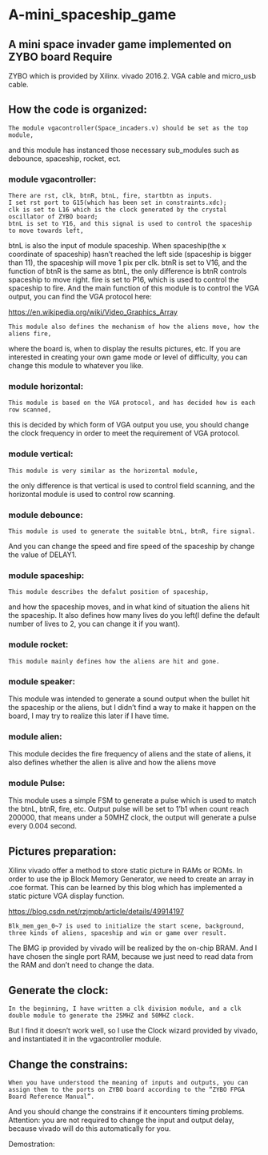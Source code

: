 # A-mini_spaceship_game
A mini space invader game implemented on ZYBO board
Require
-------
ZYBO which is provided by Xilinx. 
vivado 2016.2.
VGA cable and micro_usb cable.

How the code is organized:
--------
	The module vgacontroller(Space_incaders.v) should be set as the top module, 
  and this module has instanced those necessary sub_modules such as debounce, 
  spaceship, rocket, ect.
  
### module vgacontroller:
	There are rst, clk, btnR, btnL, fire, startbtn as inputs. 
	I set rst port to G15(which has been set in constraints.xdc);
	clk is set to L16 which is the clock generated by the crystal oscillator of ZYBO board;
	btnL is set to Y16, and this signal is used to control the spaceship to move towards left, 
  btnL is also the input of module spaceship. When spaceship(the x coordinate of spaceship) hasn’t reached the left side
  (spaceship is bigger than 11), the spaceship will move 1 pix per clk.
	btnR is set to V16, and the function of btnR is the same as btnL, the only difference is btnR controls spaceship to move right.
	fire is set to P16, which is used to control the spaceship to fire.
	And the main function of this module is to control the VGA output, you can find the VGA protocol here:
	
https://en.wikipedia.org/wiki/Video_Graphics_Array
	
	This module also defines the mechanism of how the aliens move, how the aliens fire,
  where the board is, when to display the results pictures, etc. 
  If you are interested in creating your own game mode or level of difficulty, you can change this module to whatever you like.

### module horizontal:

	This module is based on the VGA protocol, and has decided how is each row scanned, 
  this is decided by which form of VGA output you use, 
  you should change the clock frequency in order to meet the requirement of VGA protocol.

### module vertical:

	This module is very similar as the horizontal module, 
  the only difference is that vertical is used to control field scanning, 
  and the horizontal module is used to control row scanning.

### module debounce:

	This module is used to generate the suitable btnL, btnR, fire signal. 
  And you can change the speed and fire speed of the spaceship by change the value of DELAY1.

### module spaceship:

	This module describes the defalut position of spaceship, 
  and how the spaceship moves, and in what kind of situation the aliens hit the spaceship. 
  It also defines how many lives do you left(I define the default number of lives to 2, you can change it if you want).

### module rocket:

	This module mainly defines how the aliens are hit and gone.

### module speaker:

This module was intended to generate a sound output when the bullet hit the spaceship or the aliens, 
but I didn’t find a way to make it happen on the board, I may try to realize this later if I have time.

### module alien:

This module decides the fire frequency of aliens and the state of aliens, 
it also defines whether the alien is alive and how the aliens move

### module Pulse:

This module uses a simple FSM to generate a pulse which is used to match the btnL, btnR, fire, etc. 
Output pulse will be set to 1’b1 when count reach 200000, that means under a 50MHZ clock, 
the output will generate a pulse every 0.004 second.

Pictures preparation:
----------------
Xilinx vivado offer a method to store static picture in RAMs or ROMs. 
In order to use the ip Block Memory Generator, we need to create an array in .coe format. 
This can be learned by this blog which has implemented a static picture VGA display function.

https://blog.csdn.net/rzjmpb/article/details/49914197
	
	Blk_mem_gen_0~7 is used to initialize the start scene, background, three kinds of aliens, spaceship and win or game over result. 
  The BMG ip provided by vivado will be realized by the on-chip BRAM. 
  And I have chosen the single port RAM, because we just need to read data from the RAM and don’t need to change the data. 

Generate the clock:
-----------------
	In the beginning, I have written a clk division module, and a clk double module to generate the 25MHZ and 50MHZ clock. 
  But I find it doesn’t work well, so I use the Clock wizard provided by vivado, and instantiated it in the vgacontroller module.

Change the constrains:
-----------
	When you have understood the meaning of inputs and outputs, you can assign them to the ports on ZYBO board according to the “ZYBO FPGA Board Reference Manual”. 
  And you should change the constrains if it encounters timing problems. 
	Attention: you are not required to change the input and output delay, because vivado will do this automatically for you.

Demostration:
 

